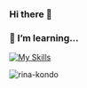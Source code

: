 ### Hi there 👋

### 🌱 I’m learning...

[![My Skills](https://skillicons.dev/icons?i=js,ts,html,css,sass,react,nextjs,prisma,nestjs,ruby,rails,php,laravel,git,docker)](https://skillicons.dev)
<p><img align="left" src="https://github-readme-stats.vercel.app/api/top-langs?username=rina-kondo&show_icons=true&locale=en&layout=compact" alt="rina-kondo" /></p>



